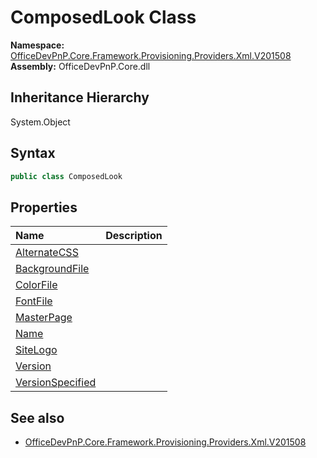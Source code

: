 # ComposedLook Class
  

**Namespace:** [OfficeDevPnP.Core.Framework.Provisioning.Providers.Xml.V201508](OfficeDevPnP.Core.Framework.Provisioning.Providers.Xml.V201508.md)  
**Assembly:** OfficeDevPnP.Core.dll  
## Inheritance Hierarchy
System.Object  
## Syntax
```C#
public class ComposedLook
```
## Properties
|**Name**|**Description**|
|:-----|:-----|
| [AlternateCSS](OfficeDevPnP.Core.Framework.Provisioning.Providers.Xml.V201508.ComposedLook.AlternateCSS.md) | 
| [BackgroundFile](OfficeDevPnP.Core.Framework.Provisioning.Providers.Xml.V201508.ComposedLook.BackgroundFile.md) | 
| [ColorFile](OfficeDevPnP.Core.Framework.Provisioning.Providers.Xml.V201508.ComposedLook.ColorFile.md) | 
| [FontFile](OfficeDevPnP.Core.Framework.Provisioning.Providers.Xml.V201508.ComposedLook.FontFile.md) | 
| [MasterPage](OfficeDevPnP.Core.Framework.Provisioning.Providers.Xml.V201508.ComposedLook.MasterPage.md) | 
| [Name](OfficeDevPnP.Core.Framework.Provisioning.Providers.Xml.V201508.ComposedLook.Name.md) | 
| [SiteLogo](OfficeDevPnP.Core.Framework.Provisioning.Providers.Xml.V201508.ComposedLook.SiteLogo.md) | 
| [Version](OfficeDevPnP.Core.Framework.Provisioning.Providers.Xml.V201508.ComposedLook.Version.md) | 
| [VersionSpecified](OfficeDevPnP.Core.Framework.Provisioning.Providers.Xml.V201508.ComposedLook.VersionSpecified.md) | 
## See also
- [OfficeDevPnP.Core.Framework.Provisioning.Providers.Xml.V201508](OfficeDevPnP.Core.Framework.Provisioning.Providers.Xml.V201508.md)
